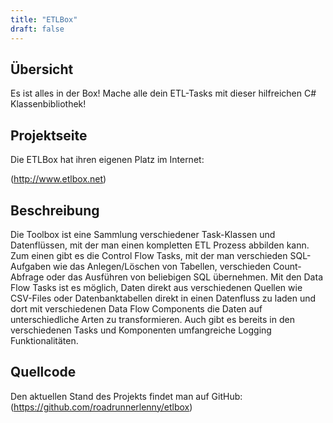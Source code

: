 ```yaml
---
title: "ETLBox"
draft: false
---
```


## Übersicht 

Es ist alles in der Box! Mache alle dein ETL-Tasks mit dieser hilfreichen C# Klassenbibliothek!

## Projektseite

Die ETLBox hat ihren eigenen Platz im Internet:

(http://www.etlbox.net)

## Beschreibung

Die Toolbox ist eine Sammlung verschiedener Task-Klassen und Datenflüssen, mit der man einen kompletten ETL Prozess abbilden kann. Zum einen gibt es die Control Flow Tasks, mit der man verschieden SQL-Aufgaben wie das Anlegen/Löschen von Tabellen, verschieden Count-Abfrage oder das Ausführen von beliebigen SQL übernehmen. Mit den Data Flow Tasks ist es möglich, Daten direkt aus verschiedenen Quellen wie CSV-Files oder Datenbanktabellen direkt in einen Datenfluss zu laden und dort mit verschiedenen Data Flow Components die Daten auf unterschiedliche Arten zu transformieren.
Auch gibt es bereits in den verschiedenen Tasks und Komponenten umfangreiche Logging Funktionalitäten.

## Quellcode

Den aktuellen Stand des Projekts findet man auf GitHub: 
(https://github.com/roadrunnerlenny/etlbox)

